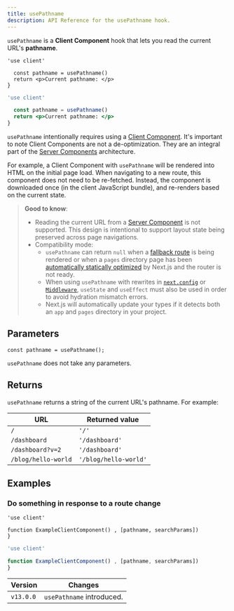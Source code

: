 ```yaml
---
title: usePathname
description: API Reference for the usePathname hook.
---
```


`usePathname` is a **Client Component** hook that lets you read the current URL's **pathname**.

```tsx filename="app/example-client-component.tsx" switcher
'use client'

  const pathname = usePathname()
  return <p>Current pathname: </p>
}
```

```jsx filename="app/example-client-component.js" switcher
'use client'

  const pathname = usePathname()
  return <p>Current pathname: </p>
}
```

`usePathname` intentionally requires using a [Client Component](/docs/app/getting-started/server-and-client-components). It's important to note Client Components are not a de-optimization. They are an integral part of the [Server Components](/docs/app/getting-started/server-and-client-components) architecture.

For example, a Client Component with `usePathname` will be rendered into HTML on the initial page load. When navigating to a new route, this component does not need to be re-fetched. Instead, the component is downloaded once (in the client JavaScript bundle), and re-renders based on the current state.

> **Good to know**:
>
> - Reading the current URL from a [Server Component](/docs/app/getting-started/server-and-client-components) is not supported. This design is intentional to support layout state being preserved across page navigations.
> - Compatibility mode:
>   - `usePathname` can return `null` when a [fallback route](/docs/pages/api-reference/functions/get-static-paths#fallback-true) is being rendered or when a `pages` directory page has been [automatically statically optimized](/docs/pages/building-your-application/rendering/automatic-static-optimization) by Next.js and the router is not ready.
>   - When using `usePathname` with rewrites in [`next.config`](/docs/app/api-reference/config/next-config-js/rewrites) or [`Middleware`](/docs/app/api-reference/file-conventions/middleware), `useState` and `useEffect` must also be used in order to avoid hydration mismatch errors.
>   - Next.js will automatically update your types if it detects both an `app` and `pages` directory in your project.

## Parameters

```tsx
const pathname = usePathname();
```

`usePathname` does not take any parameters.

## Returns

`usePathname` returns a string of the current URL's pathname. For example:

| URL                 | Returned value        |
| ------------------- | --------------------- |
| `/`                 | `'/'`                 |
| `/dashboard`        | `'/dashboard'`        |
| `/dashboard?v=2`    | `'/dashboard'`        |
| `/blog/hello-world` | `'/blog/hello-world'` |

## Examples

### Do something in response to a route change

```tsx filename="app/example-client-component.tsx" switcher
'use client'

function ExampleClientComponent() , [pathname, searchParams])
}
```

```jsx filename="app/example-client-component.js" switcher
'use client'

function ExampleClientComponent() , [pathname, searchParams])
}
```

| Version   | Changes                   |
| --------- | ------------------------- |
| `v13.0.0` | `usePathname` introduced. |
